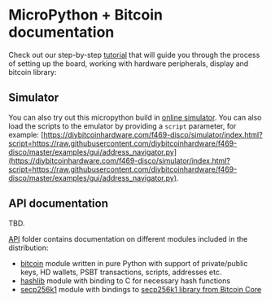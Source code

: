 # MicroPython + Bitcoin documentation

Check out our step-by-step [tutorial](./tutorial) that will guide you through the process of setting up the board, working with hardware peripherals, display and bitcoin library:

## Simulator

You can also try out this micropython build in [online simulator](https://diybitcoinhardware.com/f469-disco/simulator/index.html). You can also load the scripts to the emulator by providing a `script` parameter, for example: [https://diybitcoinhardware.com/f469-disco/simulator/index.html?script=https://raw.githubusercontent.com/diybitcoinhardware/f469-disco/master/examples/gui/address_navigator.py](https://diybitcoinhardware.com/f469-disco/simulator/index.html?script=https://raw.githubusercontent.com/diybitcoinhardware/f469-disco/master/examples/gui/address_navigator.py).

## API documentation

TBD.

[API](./api) folder contains documentation on different modules included in the distribution:

- [bitcoin](./api/bitcoin) module written in pure Python with support of private/public keys, HD wallets, PSBT transactions, scripts, addresses etc.
- [hashlib](./api/hashlib) module with binding to C for necessary hash functions
- [secp256k1](./api/secp256k1) module with bindings to [secp256k1 library from Bitcoin Core](https://github.com/bitcoin-core/secp256k1)
